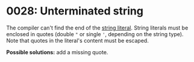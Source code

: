 # 0028: Unterminated string

The compiler can't find the end of the [string literal](../../coding/data-types.md#string-literals). String literals must be enclosed in quotes \(double `"` or single `'`, depending on the string type\). Note that quotes in the literal's content must be escaped.

**Possible solutions:** add a missing quote.

